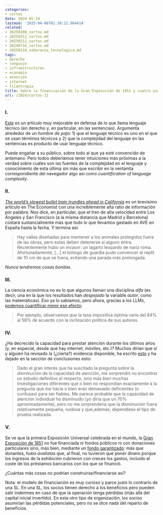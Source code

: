 ```yaml
---
categories:
- cortos
date: 2024-05-24
lastmod: '2025-04-06T01:38:22.964414'
related:
- 20250108_cortos.md
- 20250312_cortos.md
- 20250212_cortos.md
- 20240716_cortos.md
- 20250110_soberania_tecnologica.md
tags:
- derecho
- lenguaje
- infraestructuras
- economía
- atención
- internet
- filantropía
title: Sobre la financiación de la Gran Exposición de 1851 y cuatro asuntos más
url: /2024/cortos-11
---
```


### I.

[Este](https://almacendederecho.org/lenguaje-simple-o-tecnico-en-las-sentencias-un-verdadero-dilema) es un artículo muy mejorable en defensa de lo que llama lenguaje técnico (en derecho y, en particular, en las sentencias). Argumenta alrededor de un _hombre de paja_: 1) que el lenguaje técnico es uno en el que se usan términos técnicos y 2) que la complejidad del lenguaje en las sentencias es producto de usar lenguaje técnico.

Puede engañar a su público, sobre todo al que ya esté convencido de antemano. Pero todos deberíamos tener intuiciones más próximas a la verdad sobre cuáles son las fuentes de la complejidad en el lenguaje y conocimiento de esta última sin más que escribir en la ventanita correspondiente del navegador algo así como _cuantification of language complexity_.


### II.

[_The world’s slowest bullet train trundles ahead in California_](https://www.economist.com/united-states/2024/05/16/the-worlds-slowest-bullet-train-trundles-ahead-in-california) es un brevísimo artículo en The Economist con una increíblemente alta ratio de información por palabra. Nos dice, en particular, que el tren de alta velocidad entre Los Ángeles y San Francisco (a la misma distancia que Madrid y Barcelona) costará sustancialmente más que todo lo que llevamos gastado en AVE en España hasta la fecha. Y termina así:

> Hay vallas diseñadas para mantener a los animales protegidos fuera de las obras, pero estas deben detenerse si alguno entra. Recientemente hubo un invasor: un lagarto leopardo de nariz roma. Afortunadamente, [...] el biólogo de guardia pudo convencer al reptil de 10 cm de que se fuera, evitando una parada más prolongada.

_Nunca tendremos cosas bonitas_.

### III.

La ciencia económica no es lo que algunos llaman una disciplina _alfa_ (es decir, una en la que los resultados han _despejado_ la variable _autor_, como las matemáticas). Eso ya lo sabíamos, pero ahora, gracias a los LLMs, [podemos cuantificar mejor ese efecto](https://marginalrevolution.com/marginalrevolution/2024/05/political-language-in-economics.html):

> Por ejemplo, observamos que la tasa impositiva óptima varía del 84% al 58% de acuerdo con la inclinación política de sus autores.



### IV.

¿Ha decrecido la capacidad para prestar atención durante los últimos años (y, en especial, desde que hay internet, móviles, etc.)? Muchos dirían que sí y alguien ha revisado la (¿cierta?) evidencia disponible, ha escrito [esto](https://www.lesswrong.com/posts/Pweg9xpKknkNwN8Fx/have-attention-spans-been-declining) y ha dejado en la sección de conclusiones esto:

> Dado el gran interés que ha suscitado la pregunta sobre la disminución de la capacidad de atención, me sorprendió no encontrar un estudio definitivo al respecto, sino más bien muchas investigaciones diferentes que o bien no respondían exactamente a la pregunta que me hacía o bien eran demasiado deficientes (o confusas) para ser fiables. Me parece probable que la capacidad de atención individual ha disminuido (yo diría que un 70% aproximadamente), pero no me sorprendería que la disminución fuera relativamente pequeña, ruidosa y que,además, dependiese el tipo de prueba realizada.

### V.

Se ve que la primera Exposición Universal celebrada en el mundo, la [Gran Exposición de 1851](https://es.wikipedia.org/wiki/Gran_Exposici%C3%B3n) no fue financiada ni fondos públicos ni con donaciones particulares sino, más bien, mediante un [fondo garantizado](https://www.ageofinvention.xyz/p/age-of-invention-leveraged-philanthropy): más que donantes, hubo _avalistas_ que, al final, no tuvieron que poner dinero porque los ingresos de la exhibición cubrieron con creces los gastos, incluido el coste de los préstamos bancarios con los que se financió.

¿Cuántas más cosas no podrían construirse/financiarse así?

Nota: el modelo de financiación es muy curioso y parce justo lo contrario de una SL. En una SL, los socios tienen derecho a los beneficios pero pueden salir indemnes en caso de que la operación tenga pérdidas (más allá del capital inicial invertido). En esta otro tipo de organización, los _socios_ asumirían las pérdidas potenciales, pero no se dice nada del reparto de beneficios.